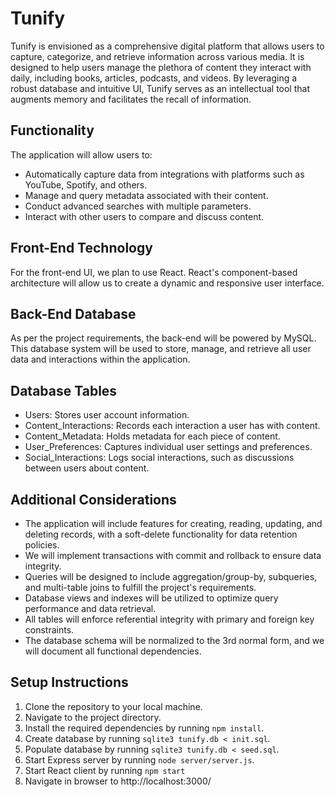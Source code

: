 # Tunify

Tunify is envisioned as a comprehensive digital platform that allows users to capture, categorize, and retrieve information across various media. It is designed to help users manage the plethora of content they interact with daily, including books, articles, podcasts, and videos. By leveraging a robust database and intuitive UI, Tunify serves as an intellectual tool that augments memory and facilitates the recall of information.

## Functionality

The application will allow users to:

- Automatically capture data from integrations with platforms such as YouTube, Spotify, and others.
- Manage and query metadata associated with their content.
- Conduct advanced searches with multiple parameters.
- Interact with other users to compare and discuss content.

## Front-End Technology

For the front-end UI, we plan to use React. React's component-based architecture will allow us to create a dynamic and responsive user interface. 

## Back-End Database

As per the project requirements, the back-end will be powered by MySQL. This database system will be used to store, manage, and retrieve all user data and interactions within the application.

## Database Tables

- Users: Stores user account information.
- Content_Interactions: Records each interaction a user has with content.
- Content_Metadata: Holds metadata for each piece of content.
- User_Preferences: Captures individual user settings and preferences.
- Social_Interactions: Logs social interactions, such as discussions between users about content.

## Additional Considerations

- The application will include features for creating, reading, updating, and deleting records, with a soft-delete functionality for data retention policies.
- We will implement transactions with commit and rollback to ensure data integrity.
- Queries will be designed to include aggregation/group-by, subqueries, and multi-table joins to fulfill the project's requirements.
- Database views and indexes will be utilized to optimize query performance and data retrieval.
- All tables will enforce referential integrity with primary and foreign key constraints.
- The database schema will be normalized to the 3rd normal form, and we will document all functional dependencies. 

## Setup Instructions

1. Clone the repository to your local machine.
2. Navigate to the project directory.
3. Install the required dependencies by running `npm install`.
4. Create database by running `sqlite3 tunify.db < init.sql`.
5. Populate database by running  `sqlite3 tunify.db < seed.sql`.
6. Start Express server by running `node server/server.js`.
7. Start React client by running  `npm start`
8. Navigate in browser to http://localhost:3000/